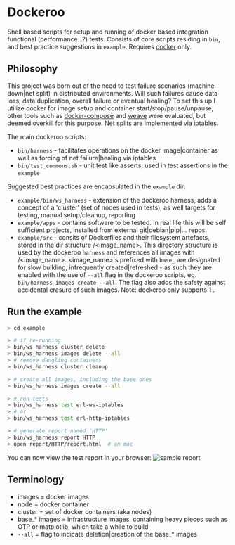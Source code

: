 Dockeroo
========
Shell based scripts for setup and running of docker based integration functional (performance...?) tests. Consists of core scripts residing in `bin`, and best practice suggestions in `example`.  Requires [docker](https://github.com/docker/docker) only.

Philosophy
----------
This project was born out of the need to test failure scenarios (machine down|net split) in distributed environments. Will such failures cause data loss, data duplication, overall failure or eventual healing? To set this up I utilize docker for image setup and container start/stop/pause/unpause, other tools such as [docker-compose](https://github.com/docker/compose) and [weave](https://github.com/weaveworks/weave) were evaluated, but deemed overkill for this purpose. Net splits are implemented via iptables.

The main dockeroo scripts:
* `bin/harness` - facilitates operations on the docker image|container as well as forcing of net failure|healing via iptables
* `bin/test_commons.sh` - unit test like asserts, used in test assertions in the `example`

Suggested best practices are encapsulated in the `example` dir:
* `example/bin/ws_harness` - extension of the dockeroo harness, adds a concept of a 'cluster' (set of nodes used in tests), as well targets for testing, manual setup/cleanup, reporting
* `example/apps` - contains software to be tested. In real life this will be self sufficient projects, installed from external git|debian|pip|... repos.
* `example/src` - consits of Dockerfiles and their filesystem artefacts, stored in the dir structure <namespace>/<image_name>. This directory structure is used by the dockeroo `harness` and references all images with <namespace>/<image_name>. <image_name>'s prefixed with `base_` are designated for slow building, infrequently created|refreshed - as such they are enabled with the use of `--all` flag in the dockeroo scripts, eg. `bin/harness images create --all`. The flag also adds the safety against accidental erasure of such images. Note: dockeroo only supports 1 <namespace>.

Run the example
---------------
```bash
> cd example

> # if re-running
> bin/ws_harness cluster delete
> bin/ws_harness images delete --all
> # remove dangling containers
> bin/ws_harness cluster cleanup

> # create all images, including the base ones
> bin/ws_harness images create --all

> # run tests
> bin/ws_harness test erl-ws-iptables
> # or
> bin/ws_harness test erl-http-iptables

> # generate report named 'HTTP'
> bin/ws_harness report HTTP
> open report/HTTP/report.html  # on mac
```

You can now view the test report in your browser:
![sample report](/../screenshots/screenshots/report.screenshot.png?raw=true "Sample Report")


Terminology
-----------
* images = docker images
* node = docker container
* cluster = set of docker containers (aka nodes)
* base_* images = infrastructure images, containing heavy pieces such as OTP or matplotlib, which take a while to build
* `--all` = flag to indicate deletion|creation of the base_* images
